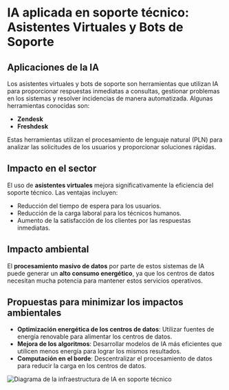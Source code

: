# IA aplicada en soporte técnico: Asistentes Virtuales y Bots de Soporte

## Aplicaciones de la IA

Los asistentes virtuales y bots de soporte son herramientas que utilizan IA para proporcionar respuestas inmediatas a consultas, gestionar problemas en los sistemas y resolver incidencias de manera automatizada. Algunas herramientas conocidas son:

- **Zendesk**
- **Freshdesk**

Estas herramientas utilizan el procesamiento de lenguaje natural (PLN) para analizar las solicitudes de los usuarios y proporcionar soluciones rápidas.

## Impacto en el sector

El uso de **asistentes virtuales** mejora significativamente la eficiencia del soporte técnico. Las ventajas incluyen:

- Reducción del tiempo de espera para los usuarios.
- Reducción de la carga laboral para los técnicos humanos.
- Aumento de la satisfacción de los clientes por las respuestas inmediatas.

## Impacto ambiental

El **procesamiento masivo de datos** por parte de estos sistemas de IA puede generar un **alto consumo energético**, ya que los centros de datos necesitan mucha potencia para mantener estos servicios operativos.

## Propuestas para minimizar los impactos ambientales

- **Optimización energética de los centros de datos**: Utilizar fuentes de energía renovable para alimentar los centros de datos.
- **Mejora de los algoritmos**: Desarrollar modelos de IA más eficientes que utilicen menos energía para lograr los mismos resultados.
- **Computación en el borde**: Descentralizar el procesamiento de datos para reducir la carga en los centros de datos.

![Diagrama de la infraestructura de IA en soporte técnico](https://via.placeholder.com/600x300?text=Diagrama+IA+en+soporte+t%C3%A9cnico)
